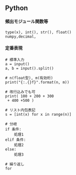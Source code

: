 ## Python
#### 頻出モジュール関数等
~~~
type(x), int(), str(), float()
numpy,decimal,
~~~
#### 定番表現
~~~
# 標準入力
a = input()
a, b = input().split()

# n(float型), m(有効桁)
print("{:.{}f}".format(n, m))

# 改行込みでも可
print( 100 + 200 + 300
 + 400 +500 )

# リスト内包表記
s = [int(x) for x in range(n)]

# 分岐
if 条件:
    処理1
elif 条件:
    処理2
else:
    処理3

# 繰り返し
for 

~~~


